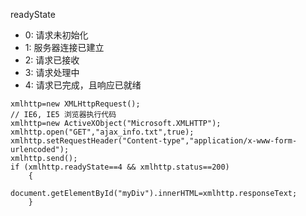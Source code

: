 readyState 
- 0: 请求未初始化
- 1: 服务器连接已建立
- 2: 请求已接收
- 3: 请求处理中
- 4: 请求已完成，且响应已就绪

```
xmlhttp=new XMLHttpRequest();
// IE6, IE5 浏览器执行代码
xmlhttp=new ActiveXObject("Microsoft.XMLHTTP");
xmlhttp.open("GET","ajax_info.txt",true);
xmlhttp.setRequestHeader("Content-type","application/x-www-form-urlencoded");
xmlhttp.send();
if (xmlhttp.readyState==4 && xmlhttp.status==200)
    {
        document.getElementById("myDiv").innerHTML=xmlhttp.responseText;
    }
```